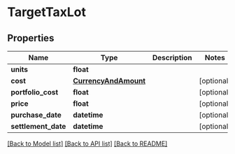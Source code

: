# TargetTaxLot

## Properties
Name | Type | Description | Notes
------------ | ------------- | ------------- | -------------
**units** | **float** |  | 
**cost** | [**CurrencyAndAmount**](CurrencyAndAmount.md) |  | [optional] 
**portfolio_cost** | **float** |  | [optional] 
**price** | **float** |  | [optional] 
**purchase_date** | **datetime** |  | [optional] 
**settlement_date** | **datetime** |  | [optional] 

[[Back to Model list]](../README.md#documentation-for-models) [[Back to API list]](../README.md#documentation-for-api-endpoints) [[Back to README]](../README.md)


